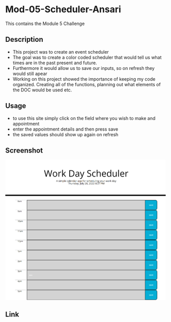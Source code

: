 # Mod-05-Scheduler-Ansari

This contains the Module 5 Challenge
## Description
- This project was to create an event scheduler
- The goal was to create a color coded scheduler that would tell us what times are in the past present and future.
- Furthermore it would allow us to save our inputs, so on refresh they would still apear
- Working on this project showed the importance of keeping my code organized. Creating all of the functions, planning out what elements of the DOC would be used etc.
## Usage

- to use this site simply click on the field where you wish to make and appointment
- enter the appointment details and then press save
- the saved values should show up again on refresh

## Screenshot
![screenshot of the page](./assets/screenshot.png)

## Link

